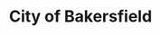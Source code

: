 ---
title: City of Bakersfield
state: California
description: The data is supplied by the City of Bakersfield.
logo: https://upload.wikimedia.org/wikipedia/commons/9/9c/Seal_of_Bakersfield%2C_California.png
---